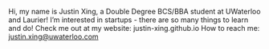 Hi, my name is Justin Xing, a Double Degree BCS/BBA student at UWaterloo and Laurier!
I’m interested in startups - there are so many things to learn and do!
Check me out at my website: justin-xing.github.io
How to reach me: justin.xing@uwaterloo.com
